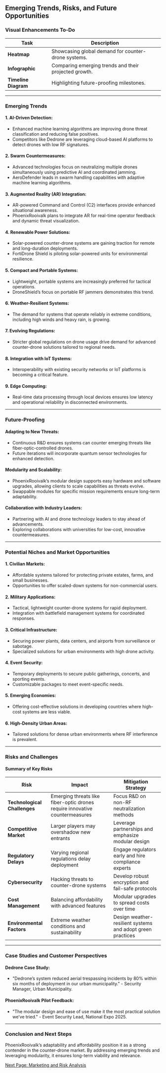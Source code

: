 
## **Emerging Trends, Risks, and Future Opportunities**

### **Visual Enhancements To-Do**

| **Task**             | **Description**                                       |
| -------------------- | ----------------------------------------------------- |
| **Heatmap**          | Showcasing global demand for counter-drone systems.   |
| **Infographic**      | Comparing emerging trends and their projected growth. |
| **Timeline Diagram** | Highlighting future-proofing milestones.              |

---

### **Emerging Trends**

#### **1. AI-Driven Detection**:

- Enhanced machine learning algorithms are improving drone threat classification and reducing false positives.
- Competitors like Dedrone are leveraging cloud-based AI platforms to detect drones with low RF signatures.

#### **2. Swarm Countermeasures**:

- Advanced technologies focus on neutralizing multiple drones simultaneously using predictive AI and coordinated jamming.
- AeroDefender leads in swarm handling capabilities with adaptive machine learning algorithms.

#### **3. Augmented Reality (AR) Integration**:

- AR-powered Command and Control (C2) interfaces provide enhanced situational awareness.
- PhoenixRooivalk plans to integrate AR for real-time operator feedback and dynamic threat visualization.

#### **4. Renewable Power Solutions**:

- Solar-powered counter-drone systems are gaining traction for remote and long-duration deployments.
- FortiDrone Shield is piloting solar-powered units for environmental resilience.

#### **5. Compact and Portable Systems**:

- Lightweight, portable systems are increasingly preferred for tactical operations.
- DroneShield’s focus on portable RF jammers demonstrates this trend.

#### **6. Weather-Resilient Systems**:

- The demand for systems that operate reliably in extreme conditions, including high winds and heavy rain, is growing.

#### **7. Evolving Regulations**:

- Stricter global regulations on drone usage drive demand for advanced counter-drone solutions tailored to regional needs.

#### **8. Integration with IoT Systems**:

- Interoperability with existing security networks or IoT platforms is becoming a critical feature.

#### **9. Edge Computing**:

- Real-time data processing through local devices ensures low latency and operational reliability in disconnected environments.

---

### **Future-Proofing**

#### **Adapting to New Threats**:

- Continuous R&D ensures systems can counter emerging threats like fiber-optic-controlled drones.
- Future iterations will incorporate quantum sensor technologies for enhanced detection.

#### **Modularity and Scalability**:

- PhoenixRooivalk’s modular design supports easy hardware and software upgrades, allowing clients to scale capabilities as threats evolve.
- Swappable modules for specific mission requirements ensure long-term adaptability.

#### **Collaboration with Industry Leaders**:

- Partnering with AI and drone technology leaders to stay ahead of advancements.
- Exploring collaborations with universities for low-cost, innovative countermeasures.

---

### **Potential Niches and Market Opportunities**

#### **1. Civilian Markets**:

- Affordable systems tailored for protecting private estates, farms, and small businesses.
- Opportunities to offer scaled-down systems for non-commercial users.

#### **2. Military Applications**:

- Tactical, lightweight counter-drone systems for rapid deployment.
- Integration with battlefield management systems for coordinated responses.

#### **3. Critical Infrastructure**:

- Securing power plants, data centers, and airports from surveillance or sabotage.
- Specialized solutions for urban environments with high drone activity.

#### **4. Event Security**:

- Temporary deployments to secure public gatherings, concerts, and sporting events.
- Customizable packages to meet event-specific needs.

#### **5. Emerging Economies**:

- Offering cost-effective solutions in developing countries where high-cost systems are less viable.

#### **6. High-Density Urban Areas**:

- Tailored solutions for dense urban environments where RF interference is prevalent.

---

### **Risks and Challenges**

#### **Summary of Key Risks**

| **Risk**                     | **Impact**                                                                  | **Mitigation Strategy**                                    |
| ---------------------------- | --------------------------------------------------------------------------- | ---------------------------------------------------------- |
| **Technological Challenges** | Emerging threats like fiber-optic drones require innovative countermeasures | Focus R&D on non-RF neutralization methods                 |
| **Competitive Market**       | Larger players may overshadow new entrants                                  | Leverage partnerships and emphasize modular design         |
| **Regulatory Delays**        | Varying regional regulations delay deployment                               | Engage regulators early and hire compliance experts        |
| **Cybersecurity**            | Hacking threats to counter-drone systems                                    | Develop robust encryption and fail-safe protocols          |
| **Cost Management**          | Balancing affordability with advanced features                              | Modular upgrades to spread costs over time                 |
| **Environmental Factors**    | Extreme weather conditions and sustainability                               | Design weather-resilient systems and adopt green practices |

---

### **Case Studies and Customer Perspectives**

#### **Dedrone Case Study**:

- "Dedrone’s system reduced aerial trespassing incidents by 80% within six months of deployment in our urban municipality." - Security Manager, Urban Municipality.

#### **PhoenixRooivalk Pilot Feedback**:

- "The modular design and ease of use make it the most practical solution we’ve tried." - Event Security Lead, National Expo 2025.

---

### **Conclusion and Next Steps**

PhoenixRooivalk’s adaptability and affordability position it as a strong contender in the counter-drone market. By addressing emerging trends and leveraging modularity, it ensures long-term viability and relevance.

[Next Page: Marketing and Risk Analysis](./marketing_and_risk_analysis.md)
